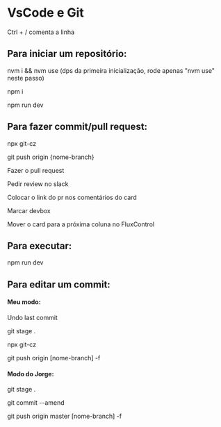 # **VsCode e Git**

Ctrl + / comenta a linha

## **Para iniciar um repositório:**
nvm i && nvm use (dps da primeira inicialização, rode apenas "nvm use" neste passo)

npm i

npm run dev

## **Para fazer commit/pull request:**
npx git-cz

git push origin {nome-branch}

Fazer o pull request

Pedir review no slack

Colocar o link do pr nos comentários do card

Marcar devbox

Mover o card para a próxima coluna no FluxControl

## **Para executar:**
npm run dev

## **Para editar um commit:**
#### Meu modo:
Undo last commit

git stage .

npx git-cz

git push origin [nome-branch] -f

#### Modo do Jorge:
git stage .

git commit --amend

git push origin master [nome-branch] -f
